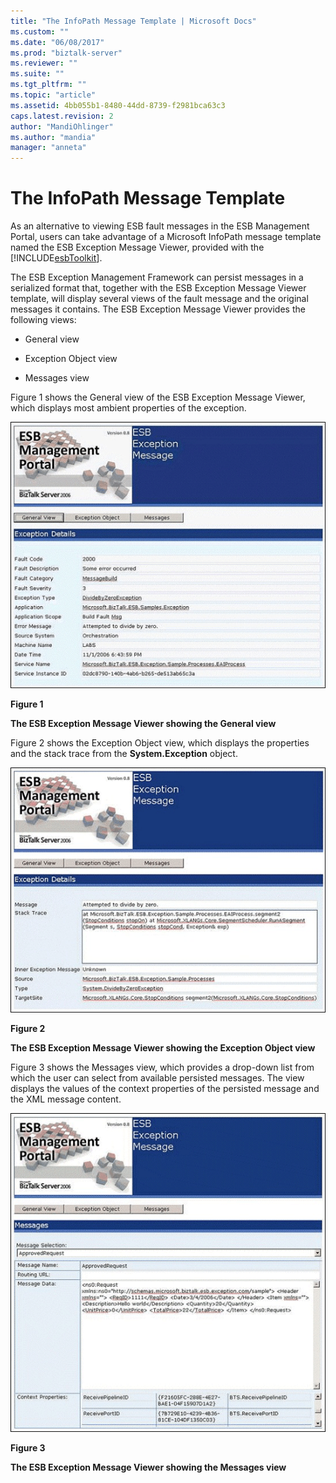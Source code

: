 ```yaml
---
title: "The InfoPath Message Template | Microsoft Docs"
ms.custom: ""
ms.date: "06/08/2017"
ms.prod: "biztalk-server"
ms.reviewer: ""
ms.suite: ""
ms.tgt_pltfrm: ""
ms.topic: "article"
ms.assetid: 4bb055b1-8480-44dd-8739-f2981bca63c3
caps.latest.revision: 2
author: "MandiOhlinger"
ms.author: "mandia"
manager: "anneta"
---
```

# The InfoPath Message Template
As an alternative to viewing ESB fault messages in the ESB Management Portal, users can take advantage of a Microsoft InfoPath message template named the ESB Exception Message Viewer, provided with the [!INCLUDE[esbToolkit](../includes/esbtoolkit-md.md)].  
  
 The ESB Exception Management Framework can persist messages in a serialized format that, together with the ESB Exception Message Viewer template, will display several views of the fault message and the original messages it contains. The ESB Exception Message Viewer provides the following views:  
  
-   General view  
  
-   Exception Object view  
  
-   Messages view  
  
 Figure 1 shows the General view of the ESB Exception Message Viewer, which displays most ambient properties of the exception.  
  
 ![Exception Message General View](../esb-toolkit/media/ch4-exceptionmessagegeneralview.gif "Ch4-ExceptionMessageGeneralView")  
  
 **Figure 1**  
  
 **The ESB Exception Message Viewer showing the General view**  
  
 Figure 2 shows the Exception Object view, which displays the properties and the stack trace from the **System.Exception** object.  
  
 ![Exception Message Exception Object](../esb-toolkit/media/ch4-exceptionmessageexceptionobject.gif "Ch4-ExceptionMessageExceptionObject")  
  
 **Figure 2**  
  
 **The ESB Exception Message Viewer showing the Exception Object view**  
  
 Figure 3 shows the Messages view, which provides a drop-down list from which the user can select from available persisted messages. The view displays the values of the context properties of the persisted message and the XML message content.  
  
 ![Exception Message Messages View](../esb-toolkit/media/ch4-exceptionmessagemessagesview.gif "Ch4-ExceptionMessageMessagesView")  
  
 **Figure 3**  
  
 **The ESB Exception Message Viewer showing the Messages view**